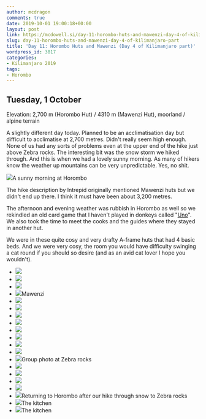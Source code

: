 ```yaml
---
author: mcdragon
comments: true
date: 2019-10-01 19:00:18+00:00
layout: post
link: https://mcdowell.si/day-11-horombo-huts-and-mawenzi-day-4-of-kilimanjaro-part-3817.html
slug: day-11-horombo-huts-and-mawenzi-day-4-of-kilimanjaro-part
title: 'Day 11: Horombo Huts and Mawenzi (Day 4 of Kilimanjaro part)'
wordpress_id: 3817
categories:
- Kilimanjaro 2019
tags:
- Horombo
---
```





## Tuesday, 1 October







Elevation: 2,700 m (Horombo Hut) / 4310 m (Mawenzi Hut), moorland / alpine terrain







A slightly different day today. Planned to be an acclimatisation day but difficult to acclimatise at 2,700 metres. Didn't really seem high enough. None of us had any sorts of problems even at the upper end of the hike just above Zebra rocks. The interesting bit was the snow storm we hiked through. And this is when we had a lovely sunny morning. As many of hikers know the weather up mountains can be very unpredictable. Yes, no shit. 





![](https://dwlcvfkt1l4wn.cloudfront.net/2019/10/2019-10-01-08.48.35.resized.jpg)A sunny morning at Horombo





The hike description by Intrepid originally mentioned Mawenzi huts but we didn't end up there. I think it must have been about 3,200 metres. 







The afternoon and evening weather was rubbish in Horombo as well so we rekindled an old card game that I haven't played in donkeys called "[Uno](https://en.wikipedia.org/wiki/Uno_(card_game))". We also took the time to meet the cooks and the guides where they stayed in another hut. 







We were in these quite cosy and very drafty A-frame huts that had 4 basic beds. And we were very cosy, the room you would have difficulty swinging a cat round if you should so desire (and as an avid cat lover I hope you wouldn't).







  * [![](https://dwlcvfkt1l4wn.cloudfront.net/2019/10/2019-10-01-08.48.21.resized.jpg)](https://mcdowell.si/?attachment_id=4547)
  * [![](https://dwlcvfkt1l4wn.cloudfront.net/2019/10/2019-10-01-08.48.29.resized.jpg)](https://mcdowell.si/?attachment_id=4548)
  * [![](https://dwlcvfkt1l4wn.cloudfront.net/2019/10/2019-10-01-08.48.35.resized.jpg)](https://mcdowell.si/?attachment_id=4549)
  * [![](https://dwlcvfkt1l4wn.cloudfront.net/2019/10/2019-10-01-09.05.19.resized.jpg)](https://mcdowell.si/?attachment_id=4550)Mawenzi
  * [![](https://dwlcvfkt1l4wn.cloudfront.net/2019/10/2019-10-01-09.49.50.resized.jpg)](https://mcdowell.si/?attachment_id=4551)
  * [![](https://dwlcvfkt1l4wn.cloudfront.net/2019/10/2019-10-01-10.11.31.resized.jpg)](https://mcdowell.si/?attachment_id=4552)
  * [![](https://dwlcvfkt1l4wn.cloudfront.net/2019/10/2019-10-01-10.15.52.resized.jpg)](https://mcdowell.si/?attachment_id=4553)
  * [![](https://dwlcvfkt1l4wn.cloudfront.net/2019/10/2019-10-01-10.16.10.resized.jpg)](https://mcdowell.si/?attachment_id=4554)
  * [![](https://dwlcvfkt1l4wn.cloudfront.net/2019/10/2019-10-01-10.16.20.resized.jpg)](https://mcdowell.si/?attachment_id=4555)
  * [![](https://dwlcvfkt1l4wn.cloudfront.net/2019/10/2019-10-01-10.16.34.resized.jpg)](https://mcdowell.si/?attachment_id=4556)
  * [![](https://dwlcvfkt1l4wn.cloudfront.net/2019/10/2019-10-01-10.17.14.resized.jpg)](https://mcdowell.si/?attachment_id=4557)
  * [![](https://dwlcvfkt1l4wn.cloudfront.net/2019/10/2019-10-01-10.17.29.resized.jpg)](https://mcdowell.si/?attachment_id=4558)
  * [![](https://dwlcvfkt1l4wn.cloudfront.net/2019/10/2019-10-01-10.24.34.resized.jpg)](https://mcdowell.si/?attachment_id=4559)Group photo at Zebra rocks
  * [![](https://dwlcvfkt1l4wn.cloudfront.net/2019/10/2019-10-01-10.26.01.resized.jpg)](https://mcdowell.si/?attachment_id=4560)
  * [![](https://dwlcvfkt1l4wn.cloudfront.net/2019/10/2019-10-01-10.48.34.resized.jpg)](https://mcdowell.si/?attachment_id=4561)
  * [![](https://dwlcvfkt1l4wn.cloudfront.net/2019/10/2019-10-01-10.51.22.resized.jpg)](https://mcdowell.si/?attachment_id=4562)
  * [![](https://dwlcvfkt1l4wn.cloudfront.net/2019/10/2019-10-01-10.58.37.resized.jpg)](https://mcdowell.si/?attachment_id=4563)
  * [![](https://dwlcvfkt1l4wn.cloudfront.net/2019/10/2019-10-01-12.08.38.resized.jpg)](https://mcdowell.si/?attachment_id=4564)Returning to Horombo after our hike through snow to Zebra rocks
  * [![](https://dwlcvfkt1l4wn.cloudfront.net/2019/10/2019-10-01-17.16.46.resized.jpg)](https://mcdowell.si/?attachment_id=4565)The kitchen
  * [![](https://dwlcvfkt1l4wn.cloudfront.net/2019/10/2019-10-01-17.20.50.resized.jpg)](https://mcdowell.si/?attachment_id=4566)The kitchen


